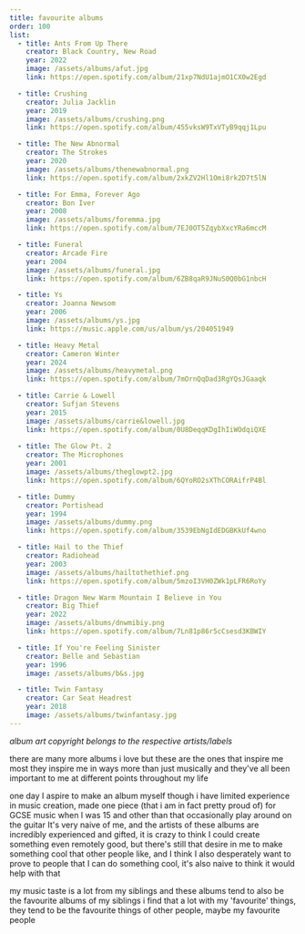 ```yaml
---
title: favourite albums
order: 100
list:
  - title: Ants From Up There
    creator: Black Country, New Road
    year: 2022
    image: /assets/albums/afut.jpg
    link: https://open.spotify.com/album/21xp7NdU1ajmO1CX0w2Egd

  - title: Crushing
    creator: Julia Jacklin
    year: 2019
    image: /assets/albums/crushing.png
    link: https://open.spotify.com/album/455vksW9TxVTyB9qqj1Lpu

  - title: The New Abnormal
    creator: The Strokes
    year: 2020
    image: /assets/albums/thenewabnormal.png
    link: https://open.spotify.com/album/2xkZV2Hl1Omi8rk2D7t5lN

  - title: For Emma, Forever Ago
    creator: Bon Iver
    year: 2008
    image: /assets/albums/foremma.jpg
    link: https://open.spotify.com/album/7EJ0OT5ZqybXxcYRa6mccM

  - title: Funeral
    creator: Arcade Fire
    year: 2004
    image: /assets/albums/funeral.jpg
    link: https://open.spotify.com/album/6ZB8qaR9JNuS0Q0bG1nbcH

  - title: Ys
    creator: Joanna Newsom
    year: 2006
    image: /assets/albums/ys.jpg
    link: https://music.apple.com/us/album/ys/204051949

  - title: Heavy Metal
    creator: Cameron Winter
    year: 2024
    image: /assets/albums/heavymetal.png
    link: https://open.spotify.com/album/7mOrnQqDad3RgYQsJGaaqk

  - title: Carrie & Lowell
    creator: Sufjan Stevens
    year: 2015
    image: /assets/albums/carrie&lowell.jpg
    link: https://open.spotify.com/album/0U8DeqqKDgIhIiWOdqiQXE
    
  - title: The Glow Pt. 2
    creator: The Microphones
    year: 2001
    image: /assets/albums/theglowpt2.jpg
    link: https://open.spotify.com/album/6QYoRO2sXThCORAifrP4Bl

  - title: Dummy
    creator: Portishead
    year: 1994
    image: /assets/albums/dummy.png
    link: https://open.spotify.com/album/3539EbNgIdEDGBKkUf4wno

  - title: Hail to the Thief
    creator: Radiohead
    year: 2003
    image: /assets/albums/hailtothethief.png
    link: https://open.spotify.com/album/5mzoI3VH0ZWk1pLFR6RoYy

  - title: Dragon New Warm Mountain I Believe in You
    creator: Big Thief
    year: 2022
    image: /assets/albums/dnwmibiy.png
    link: https://open.spotify.com/album/7Ln81p86r5cCsesd3KBWIY

  - title: If You're Feeling Sinister
    creator: Belle and Sebastian
    year: 1996
    image: /assets/albums/b&s.jpg

  - title: Twin Fantasy
    creator: Car Seat Headrest
    year: 2018
    image: /assets/albums/twinfantasy.jpg
---
```


*album art copyright belongs to the respective artists/labels*

there are many more albums i love but these are the ones that inspire me most
they inspire me in ways more than just musically and they've all been important to me at different points throughout my life


one day I aspire to make an album myself
though i have limited experience in music creation, made one piece (that i am in fact pretty proud of) for GCSE music when I was 15 and other than that occasionally play around on the guitar
It's very naive of me, and the artists of these albums are incredibly experienced and gifted, it is crazy to think I could create something even remotely good, but there's still that desire in me to make something cool that other people like, and I think I also desperately want to prove to people that I can do something cool, it's also naive to think it would help with that

my music taste is a lot from my siblings and these albums tend to also be the favourite albums of my siblings
i find that a lot with my 'favourite' things, they tend to be the favourite things of other people, maybe my favourite people